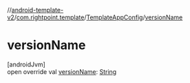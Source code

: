 //[android-template-v2](../../../index.md)/[com.rightpoint.template](../index.md)/[TemplateAppConfig](index.md)/[versionName](version-name.md)

# versionName

[androidJvm]\
open override val [versionName](version-name.md): [String](https://kotlinlang.org/api/latest/jvm/stdlib/kotlin/-string/index.html)

